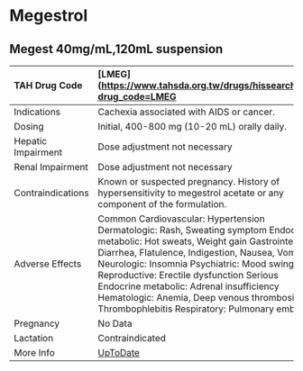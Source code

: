 # Megestrol

## Megest 40mg/mL,120mL suspension

| TAH Drug Code      | [LMEG](https://www.tahsda.org.tw/drugs/hissearch.php?drug_code=LMEG                                                                                                                                                                                                                                                                                                                                                           |
|:-------------------|:------------------------------------------------------------------------------------------------------------------------------------------------------------------------------------------------------------------------------------------------------------------------------------------------------------------------------------------------------------------------------------------------------------------------------|
| Indications        | Cachexia associated with AIDS or cancer.                                                                                                                                                                                                                                                                                                                                                                                      |
| Dosing             | Initial, 400-800 mg (10-20 mL) orally daily.                                                                                                                                                                                                                                                                                                                                                                                  |
| Hepatic Impairment | Dose adjustment not necessary                                                                                                                                                                                                                                                                                                                                                                                                 |
| Renal Impairment   | Dose adjustment not necessary                                                                                                                                                                                                                                                                                                                                                                                                 |
| Contraindications  | Known or suspected pregnancy. History of hypersensitivity to megestrol acetate or any component of the formulation.                                                                                                                                                                                                                                                                                                           |
| Adverse Effects    | Common Cardiovascular: Hypertension Dermatologic: Rash, Sweating symptom Endocrine metabolic: Hot sweats, Weight gain Gastrointestinal: Diarrhea, Flatulence, Indigestion, Nausea, Vomiting Neurologic: Insomnia Psychiatric: Mood swings Reproductive: Erectile dysfunction Serious Endocrine metabolic: Adrenal insufficiency Hematologic: Anemia, Deep venous thrombosis, Thrombophlebitis Respiratory: Pulmonary embolism |
| Pregnancy          | No Data                                                                                                                                                                                                                                                                                                                                                                                                                       |
| Lactation          | Contraindicated                                                                                                                                                                                                                                                                                                                                                                                                               |
| More Info          | [UpToDate](https://www.uptodate.com/contents/megestrol-drug-information)                                                                                                                                                                                                                                                                                                                                                      |

